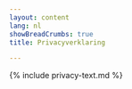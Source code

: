 ```yaml
---
layout: content
lang: nl
showBreadCrumbs: true
title: Privacyverklaring

---
```


{% include privacy-text.md %}